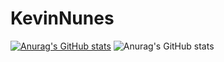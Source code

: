 # KevinNunes
[![Anurag's GitHub stats](https://github-readme-stats.vercel.app/api?username=kevinnn99)](https://github.com/anuraghazra/github-readme-stats)
![Anurag's GitHub stats](https://github-readme-stats.vercel.app/api?username=kevinnn99&show_icons=true&theme=radical)

